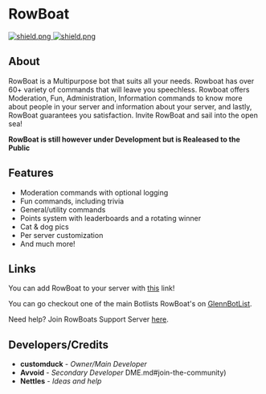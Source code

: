 <h1>RowBoat</h1>

<div>

  <a href="https://discord.gg/a674E8H">
    <img src="https://discordapp.com/api/guilds/709992782252474429/widget.png?style=shield" alt="shield.png">
  </a>

  <a href="https://github.com/discordjs">
    <img src="https://img.shields.io/badge/discord.js-v12.2.0-blue.svg?logo=npm" alt="shield.png">
  </a>

## About

RowBoat is a Multipurpose bot that suits all your needs. Rowboat has over 60+ variety of commands that will leave you speechless. Rowboat offers Moderation, Fun, Administration, Information commands to know more about people in your server and information about your server, and lastly, RowBoat guarantees you satisfaction. Invite RowBoat and sail into the open sea!

**RowBoat is still however under Development but is Realeased to the Public**

## Features

  * Moderation commands with optional logging
  * Fun commands, including trivia
  * General/utility commands
  * Points system with leaderboards and a rotating winner
  * Cat & dog pics
  * Per server customization
  * And much more!

## Links

You can add RowBoat to your server with [this](https://discord.com/api/oauth2/authorize?client_id=718911997474766920&permissions=0&scope=bot) link!

You can go checkout one of the main Botlists RowBoat's on [GlennBotList](https://glennbotlist.xyz/bot/718911997474766920).

Need help? Join RowBoats Support Server [here](https://discord.gg/a674E8H).

## Developers/Credits

* **customduck** - *Owner/Main Developer*
* **Avvoid** - *Secondary Developer*
DME.md#join-the-community)
* **Nettles** - *Ideas and help* 
